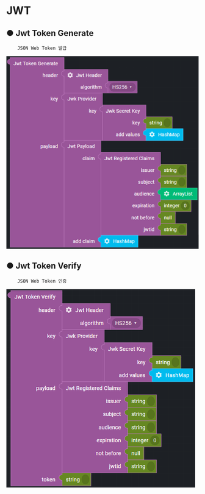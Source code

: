 # JWT

## ● Jwt Token Generate

        JSON Web Token 발급

![](../../../img/assets/image%20%28266%29.png)

## ● Jwt Token Verify

        JSON Web Token 인증

![](../../../img/assets/image%20%28314%29.png)
